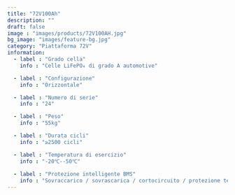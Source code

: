 ```yaml
---
title: "72V100Ah"
description: ""
draft: false
image : "images/products/72V100AH.jpg"
bg_image: "images/feature-bg.jpg"
category: "Piattaforma 72V"
information:
  - label : "Grado cella"
    info : "Celle LiFePO₄ di grado A automotive"

  - label : "Configurazione"
    info : "Orizzontale"

  - label : "Numero di serie"
    info : "24"

  - label : "Peso"
    info : "55kg"

  - label : "Durata cicli"
    info : "≥2500 cicli"

  - label : "Temperatura di esercizio"
    info : "-20℃--50℃"
    
  - label : "Protezione intelligente BMS"
    info : "Sovraccarico / sovrascarica / cortocircuito / protezione termica"
---
```

